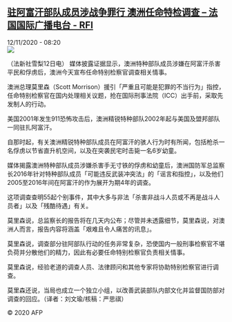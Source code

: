 <!--1605167731000-->
[驻阿富汗部队成员涉战争罪行 澳洲任命特检调查 – 法国国际广播电台 - RFI](http://www.rfi.fr//cn/contenu/20201112-%E9%A9%BB%E9%98%BF%E5%AF%8C%E6%B1%97%E9%83%A8%E9%98%9F%E6%88%90%E5%91%98%E6%B6%89%E6%88%98%E4%BA%89%E7%BD%AA%E8%A1%8C-%E6%BE%B3%E6%B4%B2%E4%BB%BB%E5%91%BD%E7%89%B9%E6%A3%80%E8%B0%83%E6%9F%A5)
------

<div>12/11/2020 - 08:20</div><img src="https://s.rfi.fr/media/display/71e1f734-24ba-11eb-9b8b-005056a964fe/w:310/p:16x9/int0012b.201112152003.jpg"><div class="t-content__body u-clearfix"><p>（法新社雪梨12日电）    媒体披露证据显示，澳洲特种部队成员涉嫌在阿富汗杀害平民和俘虏后，澳洲今天宣布任命特别检察官调查相关情事。</p><p>    澳洲总理莫里森（Scott Morrison）援引「严重且可能是犯罪的不当行为」指控，任命特别检察官在国内处理相关议题，抢在国际刑事法院（ICC）出手前，采取先发制人的行动。</p><p>    美国2001年发生911恐怖攻击后，澳洲精锐特种部队2002年起与美国及盟邦部队一同驻扎阿富汗。</p><p>    自那时起，有关澳洲精锐特种部队成员在阿富汗的骇人行为时有所闻，包括枪杀一名俘虏以节省直升机空间，以及在突袭民宅时击毙一名6岁幼童。</p><p>    媒体揭露澳洲特种部队成员涉嫌杀害手无寸铁的俘虏和幼童后，澳洲国防军总监察长2016年针对特种部队成员「可能违反武装冲突法」的「谣言和指控」，以及他们2005至2016年间在阿富汗的作为展开为期4年的调查。</p><p>    这项调查查明55起个别事件，其中大多与非法「杀害非战斗人员或不再是战斗人员者」以及「残酷待遇」有关。</p><p>    莫里森说，总监察长的报告将在几天内公布；尽管并未透露细节，莫里森说，对澳洲人而言，报告内容将涵盖「艰难且令人痛苦的讯息」。</p><p>    莫里森说，调查部分驻阿部队行动的任务非常复杂，恐使国内一般刑事检察官不堪负荷并分散他们的精力，因此有必要任命特别检察官负责相关情事。</p><p>    莫里森说，经验老道的调查人员、法律顾问和其他专家将协助特别检察官进行调查。</p><p>    莫里森还说，当局也成立一个独立小组，以改善武装部队内部文化并监督国防部对调查的回应。（译者：刘文瑜/核稿：严思祺）</p><p class="t-copyright">© 2020 AFP</p>        </div>

